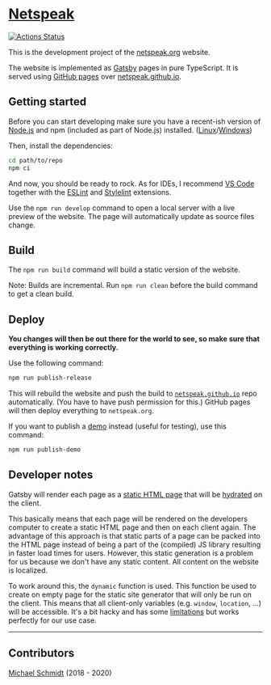 # [Netspeak](https://netspeak.github.io)

[![Actions Status](https://github.com/netspeak/netspeak-client-web/workflows/Node.js%20CI/badge.svg)](https://github.com/netspeak/netspeak-client-web/actions)

This is the development project of the [netspeak.org](http://netspeak.org) website.

The website is implemented as [Gatsby](https://www.gatsbyjs.com/) pages in pure TypeScript.
It is served using [GitHub pages](https://pages.github.com/) over [netspeak.github.io](https://github.com/netspeak/netspeak.github.io).

## Getting started

Before you can start developing make sure you have a recent-ish version of [Node.js](https://nodejs.org) and npm (included as part of Node.js) installed. ([Linux](https://nodejs.org/en/download/package-manager)/[Windows](https://nodejs.org/en/download/))

Then, install the dependencies:

```bash
cd path/to/repo
npm ci
```

And now, you should be ready to rock. As for IDEs, I recommend [VS Code](https://code.visualstudio.com/) together with the [ESLint](https://marketplace.visualstudio.com/items?itemName=dbaeumer.vscode-eslint) and [Stylelint](https://marketplace.visualstudio.com/items?itemName=stylelint.vscode-stylelint) extensions.

Use the `npm run develop` command to open a local server with a live preview of the website. The page will automatically update as source files change.

## Build

The `npm run build` command will build a static version of the website.

Note: Builds are incremental. Run `npm run clean` before the build command to get a clean build.

## Deploy

**You changes will then be out there for the world to see, so make sure that everything is working correctly.**

Use the following command:

```bash
npm run publish-release
```

This will rebuild the website and push the build to [`netspeak.github.io`](https://github.com/netspeak/netspeak.github.io) repo automatically. (You have to have push permission for this.) GitHub pages will then deploy everything to `netspeak.org`.

If you want to publish a [demo](https://netspeak.org/demo) instead (useful for testing), use this command:

```bash
npm run publish-demo
```

## Developer notes

Gatsby will render each page as a [static HTML page](https://www.gatsbyjs.com/docs/glossary/static-site-generator/) that will be [hydrated](https://www.gatsbyjs.com/docs/react-hydration/) on the client.

This basically means that each page will be rendered on the developers computer to create a static HTML page and then on each client again.
The advantage of this approach is that static parts of a page can be packed into the HTML page instead of being a part of the (compiled) JS library resulting in faster load times for users.
However, this static generation is a problem for us because we don't have any static content.
All content on the website is localized.

To work around this, the `dynamic` function is used.
This function be used to create on empty page for the static site generator that will only be run on the client.
This means that all client-only variables (e.g. `window`, `location`, ...) will be accessible.
It's a bit hacky and has some [limitations](https://stackoverflow.com/a/63814668/7595472) but works perfectly for our use case.

---

## Contributors

[Michael Schmidt](mailto:mitchi5000.ms@googlemail.com) (2018 - 2020)
